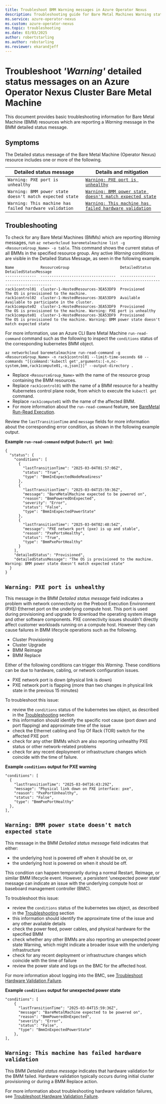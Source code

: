 ```yaml
---
title: Troubleshoot BMM Warning messages in Azure Operator Nexus
description: Troubleshooting guide for Bare Metal Machines Warning status messages in Azure Operator Nexus.
ms.service: azure-operator-nexus
ms.custom: azure-operator-nexus
ms.topic: troubleshooting
ms.date: 03/03/2025
author: robertstarling
ms.author: robstarling
ms.reviewer: ekarandjeff
---
```


# Troubleshoot _'Warning'_ detailed status messages on an Azure Operator Nexus Cluster Bare Metal Machine

This document provides basic troubleshooting information for Bare Metal Machine (BMM) resources which are reporting a _Warning_ message in the BMM detailed status message.

## Symptoms

The Detailed status message of the Bare Metal Machine (Operator Nexus) resource includes one or more of the following.

| Detailed status message                                 | Details and mitigation                                                                                          |
| ------------------------------------------------------- | --------------------------------------------------------------------------------------------------------------- |
| `Warning: PXE port is unhealthy`                        | [`Warning: PXE port is unhealthy`](#warning-pxe-port-is-unhealthy)                                              |
| `Warning: BMM power state doesn't match expected state` | [`Warning: BMM power state doesn't match expected state`](#warning-bmm-power-state-doesnt-match-expected-state) |
| `Warning: This machine has failed hardware validation`  | [`Warning: This machine has failed hardware validation`](#warning-this-machine-has-failed-hardware-validation)  |

## Troubleshooting

To check for any Bare Metal Machines (BMMs) which are reporting _Warning_ messages, run `az networkcloud baremetalmachine list -g <ResourceGroup_Name> -o table`. This command shows the current status of all BMMs in the specified resource group. Any active _Warning_ conditions are visible in the Detailed Status Message, as seen in the following example.

```
Name            ResourceGroup                       DetailedStatus    DetailedStatusMessage
--------------  ----------------------------------  ----------------  -------------------------------------------------------------------------------------------
rack1control01  cluster-1-HostedResources-3EA53DF9  Provisioned       The OS is provisioned to the machine.
rack1control02  cluster-1-HostedResources-3EA53DF9  Available         Available to participate in the cluster.
rack1compute02  cluster-1-HostedResources-3EA53DF9  Provisioned       The OS is provisioned to the machine. Warning: PXE port is unhealthy
rack1compute01  cluster-1-HostedResources-3EA53DF9  Provisioned       The OS is provisioned to the machine. Warning: BMM power state doesn't match expected state
```

For more information, use an Azure CLI Bare Metal Machine `run-read-command` command such as the following to inspect the `conditions` status of the corresponding kubernetes BMM object.

```azurecli
az networkcloud baremetalmachine run-read-command -g <ResourceGroup_Name> -n rack1control01 --limit-time-seconds 60 --commands "[{command:'kubectl get',arguments:[-n,nc-system,bmm,rack1compute01,-o,json]}]" --output-directory .
```

- Replace `<ResourceGroup_Name>` with the name of the resource group containing the BMM resources.
- Replace `rack1control01` with the name of a BMM resource for a healthy Kubernetes control plane node, from which to execute the `kubectl get` command.
- Replace `rack1compute01` with the name of the affected BMM.
- For more information about the `run-read-command` feature, see [BareMetal Run-Read Execution](./howto-baremetal-run-read.md).

Review the `lastTransitionTime` and `message` fields for more information about the corresponding error condition, as shown in the following example output.

**Example `run-read-command` output (`kubectl get bmm`):**

```
{
  "status": {
    "conditions": [
      {
        "lastTransitionTime": "2025-03-04T01:57:06Z",
        "status": "True",
        "type": "BmmInExpectedNodeReadiness"
      },
      {
        "lastTransitionTime": "2025-03-04T15:59:36Z",
        "message": "BareMetalMachine expected to be powered on",
        "reason": "BmmPoweredOnExpected",
        "severity": "Error",
        "status": "False",
        "type": "BmmInExpectedPowerState"
      },
      {
        "lastTransitionTime": "2025-03-04T02:48:54Z",
        "message": "PXE network port (pxe) is up and stable",
        "reason": "PxePortsHealthy",
        "status": "True",
        "type": "BmmPxePortHealthy"
      }
    ],
    "detailedStatus": "Provisioned",
    "detailedStatusMessage": "The OS is provisioned to the machine. Warning: BMM power state doesn't match expected state"
  }
}
```

## `Warning: PXE port is unhealthy`

This message in the BMM _Detailed status message_ field indicates a problem with network connectivity on the Preboot Execution Environment (PXE) Ethernet port on the underlying compute host. This port is used during provisioning and upgrade to download the operating system image and other software components. PXE connectivity issues shouldn't directly affect customer workloads running on a compute host. However they can cause failures in BMM lifecycle operations such as the following.

- Cluster Provisioning
- Cluster Upgrade
- BMM Reimage
- BMM Replace

Either of the following conditions can trigger this _Warning_. These conditions can be due to hardware, cabling, or network configuration issues.

- PXE network port is down (physical link is down)
- PXE network port is flapping (more than two changes in physical link state in the previous 15 minutes)

To troubleshoot this issue:

- review the `conditions` status of the kubernetes `bmm` object, as described in the [Troubleshooting](#troubleshooting) section
- this information should identify the specific root cause (port down and port flapping) and approximate time of the issue
- check the Ethernet cabling and Top Of Rack (TOR) switch for the affected PXE port
- check for any other BMMs which are also reporting unhealthy PXE status or other network-related problems
- check for any recent deployment or infrastructure changes which coincide with the time of failure.

**Example `conditions` output for PXE warning**

```
"conditions": [
  {
    "lastTransitionTime": "2025-03-04T16:43:29Z",
    "message": "Physical link down on PXE interface: pxe",
    "reason": "PxePortUnhealthy",
    "status": "False",
    "type": "BmmPxePortHealthy"
  },
],
```

## `Warning: BMM power state doesn't match expected state`

This message in the BMM _Detailed status message_ field indicates that either:

- the underlying host is powered off when it should be on, or
- the underlying host is powered on when it should be off.

This condition can happen temporarily during a normal Restart, Reimage, or similar BMM lifecycle event. However, a persistent 'unexpected power state' message can indicate an issue with the underlying compute host or baseboard management controller (BMC).

To troubleshoot this issue:

- review the `conditions` status of the kubernetes `bmm` object, as described in the [Troubleshooting](#troubleshooting) section
- this information should identify the approximate time of the issue and any other available details
- check the power feed, power cables, and physical hardware for the specified BMM
- check whether any other BMMs are also reporting an unexpected power state Warning, which might indicate a broader issue with the underlying infrastructure
- check for any recent deployment or infrastructure changes which coincide with the time of failure
- review the power state and logs on the BMC for the affected host.

For more information about logging into the BMC, see [Troubleshoot Hardware Validation Failure](./troubleshoot-hardware-validation-failure.md).

**Example `conditions` output for unexpected power state**

```
"conditions": [
    {
      "lastTransitionTime": "2025-03-04T15:59:36Z",
      "message": "BareMetalMachine expected to be powered on",
      "reason": "BmmPoweredOnExpected",
      "severity": "Error",
      "status": "False",
      "type": "BmmInExpectedPowerState"
    },
],
```

## `Warning: This machine has failed hardware validation`

This BMM _Detailed status message_ indicates that hardware validation for the BMM failed. Hardware validation typically occurs during initial cluster provisioning or during a BMM Replace action.

For more information about troubleshooting hardware validation failures, see [Troubleshoot Hardware Validation Failure](./troubleshoot-hardware-validation-failure.md).

